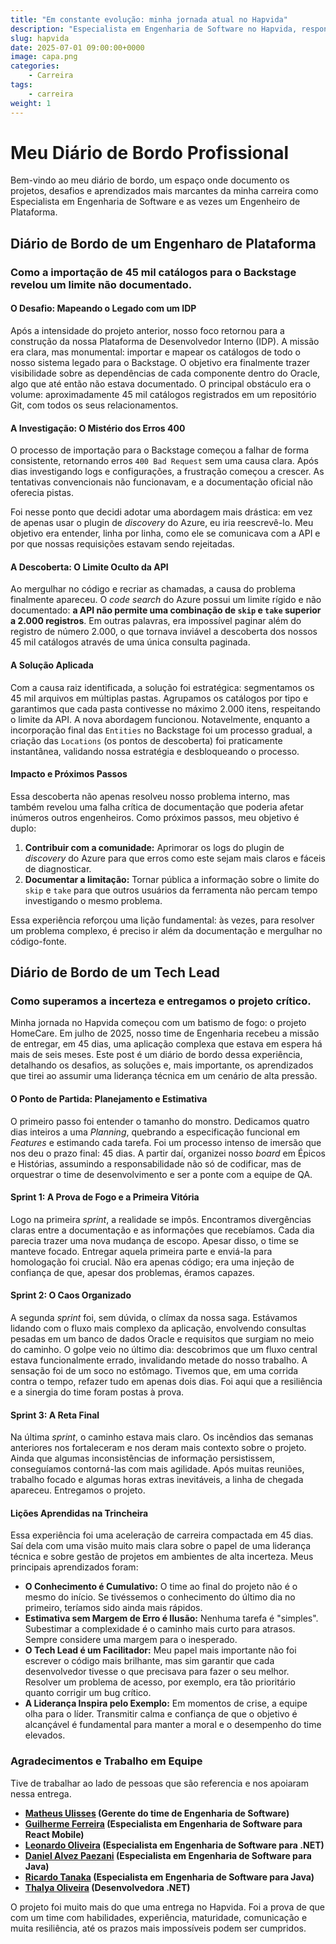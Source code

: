 ```yaml
---
title: "Em constante evolução: minha jornada atual no Hapvida"
description: "Especialista em Engenharia de Software no Hapvida, responsável por projetar e implementar soluções de alta performance com .NET e Engenharia de Plataforma. Meu foco é resolver desafios complexos, otimizando a tecnologia para impulsionar o impacto positivo que geramos juntos."
slug: hapvida
date: 2025-07-01 09:00:00+0000
image: capa.png
categories:
    - Carreira
tags:
    - carreira
weight: 1
---
```


# Meu Diário de Bordo Profissional

Bem-vindo ao meu diário de bordo, um espaço onde documento os projetos, desafios e aprendizados mais marcantes da minha carreira como Especialista em Engenharia de Software e as vezes um Engenheiro de Plataforma.

## Diário de Bordo de um Engenharo de Plataforma

### Como a importação de 45 mil catálogos para o Backstage revelou um limite não documentado.

#### O Desafio: Mapeando o Legado com um IDP

Após a intensidade do projeto anterior, nosso foco retornou para a construção da nossa Plataforma de Desenvolvedor Interno (IDP). A missão era clara, mas monumental: importar e mapear os catálogos de todo o nosso sistema legado para o Backstage. O objetivo era finalmente trazer visibilidade sobre as dependências de cada componente dentro do Oracle, algo que até então não estava documentado. O principal obstáculo era o volume: aproximadamente 45 mil catálogos registrados em um repositório Git, com todos os seus relacionamentos.

#### A Investigação: O Mistério dos Erros 400

O processo de importação para o Backstage começou a falhar de forma consistente, retornando erros `400 Bad Request` sem uma causa clara. Após dias investigando logs e configurações, a frustração começou a crescer. As tentativas convencionais não funcionavam, e a documentação oficial não oferecia pistas.

Foi nesse ponto que decidi adotar uma abordagem mais drástica: em vez de apenas usar o plugin de *discovery* do Azure, eu iria reescrevê-lo. Meu objetivo era entender, linha por linha, como ele se comunicava com a API e por que nossas requisições estavam sendo rejeitadas.

#### A Descoberta: O Limite Oculto da API

Ao mergulhar no código e recriar as chamadas, a causa do problema finalmente apareceu. O *code search* do Azure possui um limite rígido e não documentado: **a API não permite uma combinação de `skip` e `take` superior a 2.000 registros**. Em outras palavras, era impossível paginar além do registro de número 2.000, o que tornava inviável a descoberta dos nossos 45 mil catálogos através de uma única consulta paginada.

#### A Solução Aplicada

Com a causa raiz identificada, a solução foi estratégica: segmentamos os 45 mil arquivos em múltiplas pastas. Agrupamos os catálogos por tipo e garantimos que cada pasta contivesse no máximo 2.000 itens, respeitando o limite da API. A nova abordagem funcionou. Notavelmente, enquanto a incorporação final das `Entities` no Backstage foi um processo gradual, a criação das `Locations` (os pontos de descoberta) foi praticamente instantânea, validando nossa estratégia e desbloqueando o processo.

#### Impacto e Próximos Passos

Essa descoberta não apenas resolveu nosso problema interno, mas também revelou uma falha crítica de documentação que poderia afetar inúmeros outros engenheiros. Como próximos passos, meu objetivo é duplo:

1.  **Contribuir com a comunidade:** Aprimorar os logs do plugin de *discovery* do Azure para que erros como este sejam mais claros e fáceis de diagnosticar.
2.  **Documentar a limitação:** Tornar pública a informação sobre o limite do `skip` e `take` para que outros usuários da ferramenta não percam tempo investigando o mesmo problema.

Essa experiência reforçou uma lição fundamental: às vezes, para resolver um problema complexo, é preciso ir além da documentação e mergulhar no código-fonte.

## Diário de Bordo de um Tech Lead

### Como superamos a incerteza e entregamos o projeto crítico.

Minha jornada no Hapvida começou com um batismo de fogo: o projeto HomeCare. Em julho de 2025, nosso time de Engenharia recebeu a missão de entregar, em 45 dias, uma aplicação complexa que estava em espera há mais de seis meses. Este post é um diário de bordo dessa experiência, detalhando os desafios, as soluções e, mais importante, os aprendizados que tirei ao assumir uma liderança técnica em um cenário de alta pressão.

#### O Ponto de Partida: Planejamento e Estimativa

O primeiro passo foi entender o tamanho do monstro. Dedicamos quatro dias inteiros a uma *Planning*, quebrando a especificação funcional em *Features* e estimando cada tarefa. Foi um processo intenso de imersão que nos deu o prazo final: 45 dias. A partir daí, organizei nosso *board* em Épicos e Histórias, assumindo a responsabilidade não só de codificar, mas de orquestrar o time de desenvolvimento e ser a ponte com a equipe de QA.

#### Sprint 1: A Prova de Fogo e a Primeira Vitória

Logo na primeira *sprint*, a realidade se impôs. Encontramos divergências claras entre a documentação e as informações que recebíamos. Cada dia parecia trazer uma nova mudança de escopo. Apesar disso, o time se manteve focado. Entregar aquela primeira parte e enviá-la para homologação foi crucial. Não era apenas código; era uma injeção de confiança de que, apesar dos problemas, éramos capazes.

#### Sprint 2: O Caos Organizado

A segunda *sprint* foi, sem dúvida, o clímax da nossa saga. Estávamos lidando com o fluxo mais complexo da aplicação, envolvendo consultas pesadas em um banco de dados Oracle e requisitos que surgiam no meio do caminho. O golpe veio no último dia: descobrimos que um fluxo central estava funcionalmente errado, invalidando metade do nosso trabalho. A sensação foi de um soco no estômago. Tivemos que, em uma corrida contra o tempo, refazer tudo em apenas dois dias. Foi aqui que a resiliência e a sinergia do time foram postas à prova.

#### Sprint 3: A Reta Final

Na última *sprint*, o caminho estava mais claro. Os incêndios das semanas anteriores nos fortaleceram e nos deram mais contexto sobre o projeto. Ainda que algumas inconsistências de informação persistissem, conseguíamos contorná-las com mais agilidade. Após muitas reuniões, trabalho focado e algumas horas extras inevitáveis, a linha de chegada apareceu. Entregamos o projeto.

#### Lições Aprendidas na Trincheira

Essa experiência foi uma aceleração de carreira compactada em 45 dias. Saí dela com uma visão muito mais clara sobre o papel de uma liderança técnica e sobre gestão de projetos em ambientes de alta incerteza. Meus principais aprendizados foram:

* **O Conhecimento é Cumulativo:** O time ao final do projeto não é o mesmo do início. Se tivéssemos o conhecimento do último dia no primeiro, teríamos sido ainda mais rápidos.
* **Estimativa sem Margem de Erro é Ilusão:** Nenhuma tarefa é "simples". Subestimar a complexidade é o caminho mais curto para atrasos. Sempre considere uma margem para o inesperado.
* **O Tech Lead é um Facilitador:** Meu papel mais importante não foi escrever o código mais brilhante, mas sim garantir que cada desenvolvedor tivesse o que precisava para fazer o seu melhor. Resolver um problema de acesso, por exemplo, era tão prioritário quanto corrigir um bug crítico.
* **A Liderança Inspira pelo Exemplo:** Em momentos de crise, a equipe olha para o líder. Transmitir calma e confiança de que o objetivo é alcançável é fundamental para manter a moral e o desempenho do time elevados.

### Agradecimentos e Trabalho em Equipe

Tive de trabalhar ao lado de pessoas que são referencia e nos apoiaram nessa entrega.

* **[Matheus Ulisses](https://www.linkedin.com/in/matheus-ulisses) (Gerente do time de Engenharia de Software)**
* **[Guilherme Ferreira]() (Especialista em Engenharia de Software para React Mobile)**
* **[Leonardo Oliveira]() (Especialista em Engenharia de Software para .NET)**
* **[Daniel Alvez Paezani]() (Especialista em Engenharia de Software para Java)**
* **[Ricardo Tanaka](https://www.linkedin.com/in/ricardo-takahiro-tanaka) (Especialista em Engenharia de Software para Java)**
* **[Thalya Oliveira](https://www.linkedin.com/in/thalyaoliveira25) (Desenvolvedora .NET)**

O projeto foi muito mais do que uma entrega no Hapvida. Foi a prova de que com um time com habilidades, experiência, maturidade, comunicação e muita resiliência, até os prazos mais impossíveis podem ser cumpridos.